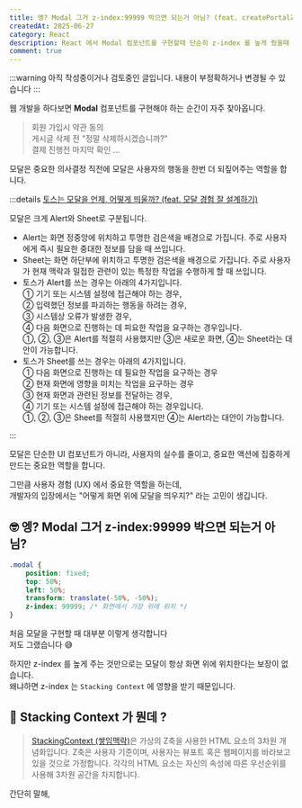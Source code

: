```yaml
---
title: 엥? Modal 그거 z-index:99999 박으면 되는거 아님? (feat. createPortal과 Stacking Context)
createdAt: 2025-06-27
category: React
description: React 에서 Modal 컴포넌트를 구현할때 단순히 z-index 를 높게 줬을때 발생하는 문제와 createPortal 을 이용해 해결하는 방법에 대해 알아봅니다.
comment: true
---
```


:::warning
아직 작성중이거나 검토중인 글입니다. 내용이 부정확하거나 변경될 수 있습니다
:::

웹 개발을 하다보면 **Modal** 컴포넌트를 구현해야 하는 순간이 자주 찾아옵니다.

> 회원 가입시 약관 동의 <br/>
> 게시글 삭제 전 "정말 삭제하시겠습니까?" <br/>
> 결제 진행전 마지막 확인 ...

모달은 중요한 의사결정 직전에 모달은 사용자의 행동을 한번 더 되짚어주는 역할을 합니다. <br/>

:::details [토스는 모달을 언제, 어떻게 띄울까? (feat. 모달 경험 잘 설계하기)](https://medium.com/@beomsu/%ED%86%A0%EC%8A%A4%EB%8A%94-%EB%AA%A8%EB%8B%AC%EC%9D%84-%EC%96%B8%EC%A0%9C-%EC%96%B4%EB%96%BB%EA%B2%8C-%EB%9D%84%EC%9A%B8%EA%B9%8C-841e97dda1eb)

모달은 크게 Alert와 Sheet로 구분됩니다. <br/>

- Alert는 화면 정중앙에 위치하고 투명한 검은색을 배경으로 가집니다. 주로 사용자에게 즉시 필요한 중대한 정보를 담을 때 쓰입니다.
- Sheet는 화면 하단부에 위치하고 투명한 검은색을 배경으로 가집니다. 주로 사용자가 현재 맥락과 밀접한 관련이 있는 특정한 작업을 수행하게 할 때 쓰입니다.
- 토스가 Alert를 쓰는 경우는 아래의 4가지입니다.<br/>
  ① 기기 또는 시스템 설정에 접근해야 하는 경우, <br/>
  ② 입력했던 정보를 파괴하는 행동을 하려는 경우,<br/>
  ③ 시스템상 오류가 발생한 경우,<br/>
  ④ 다음 화면으로 진행하는 데 피요한 작업을 요구하는 경우입니다.<br/>
  ①, ②, ③은 Alert를 적절히 사용했지만 ③은 새로운 화면, ④는 Sheet라는 대안이 가능합니다.
- 토스가 Sheet를 쓰는 경우는 아래의 4가지입니다. <br/>
  ① 다음 화면으로 진행하는 데 필요한 작업을 요구하는 경우 <br/>
  ② 현재 화면에 영향을 미치는 작업을 요구하는 경우<br/>
  ③ 현재 화면과 관련된 정보를 전달하는 경우,<br/>
  ④ 기기 또는 시스템 설정에 접근해야 하는 경우입니다.<br/>
  ①, ②, ③은 Sheet를 적절히 사용했지만 ④는 Alert라는 대안이 가능합니다.

:::

모달은 단순한 UI 컴포넌트가 아니라, 사용자의 실수를 줄이고, 중요한 액션에 집중하게 만드는 중요한 역할을 합니다.

그만큼 사용자 경험 (UX) 에서 중요한 역할을 하는데, <br/>
개발자의 입장에서는 "어떻게 화면 위에 모달을 띄우지?" 라는 고민이 생깁니다.

## 🤓 엥? Modal 그거 z-index:99999 박으면 되는거 아님?

```css
.modal {
    position: fixed;
    top: 50%;
    left: 50%;
    transform: translate(-50%, -50%);
    z-index: 99999; /* 화면에서 가장 위에 위치 */
}
```

처음 모달을 구현할 때 대부분 이렇게 생각합니다 <br/>
저도 그랬습니다 😅

하지만 z-index 를 높게 주는 것만으로는 모달이 항상 화면 위에 위치한다는 보장이 없습니다. <br/>
왜냐하면 z-index 는 `Stacking Context` 에 영향을 받기 때문입니다.

## 🤨 Stacking Context 가 뭔데 ?

> [StackingContext (쌓임맥락)](https://developer.mozilla.org/ko/docs/Web/CSS/CSS_positioned_layout/Stacking_context)은 가상의 Z축을 사용한 HTML 요소의 3차원 개념화입니다. Z축은 사용자 기준이며, 사용자는 뷰포트 혹은 웹페이지를 바라보고 있을 것으로 가정합니다. 각각의 HTML 요소는 자신의 속성에 따른 우선순위를 사용해 3차원 공간을 차지합니다.

간단히 말해,
